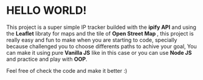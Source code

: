 <h1>HELLO WORLD!</h1>

<p>This project is a super simple IP tracker builded with the <b>ipify API</b> and using the <b>Leaflet</b> libraty for maps and the tile of <b>Open Street Map </b>, this project is really easy and fun to make when you are starting to code, specially because challenged you to choose differents paths to achive your goal, You can make it using pure <b>Vanilla JS</b> like in this case or you can use <b>Node JS</b> and practice and play with <b>OOP</b>.</p>

<p>Feel free of check the code and make it better :) </p>
